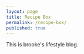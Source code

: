 ```yaml
---
layout: page
title: Recipe Box
permalink: /recipe-box/
published: true
---
```

This is brooke's lifestyle blog.
